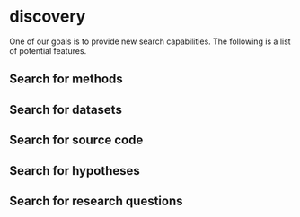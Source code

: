 # discovery
One of our goals is to provide new search capabilities. The following is a list of potential features.

## Search for methods

## Search for datasets

## Search for source code

## Search for hypotheses

## Search for research questions
